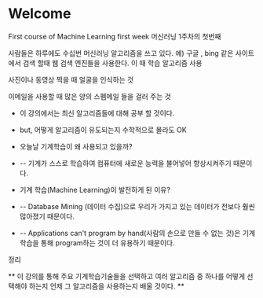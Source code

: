 # Welcome
First course of Machine Learning first week 
머신러닝 1주차의 첫번째


사람들은 하루에도 수십번 머신러닝 알고리즘을 쓰고 있다.
예) 
구글 , bing 같은 사이트에서 검색 할때 웹 검색 엔진들을 사용한다. 이 때 학습 알고리즘 사용

사진이나 동영상 찍을 때 얼굴을 인식하는 것

이메일을 사용할 때 많은 양의 스펨메일 들을 걸러 주는 것




* 이 강의에서는 최신 알고리즘들에 대해 공부 할 것이다.
* but, 어떻게 알고리즘이 유도되는지 수학적으로 몰라도 OK



* 오늘날 기계학습이 왜 사용되고 있을까? 
* -- 기계가 스스로 학습하여 컴퓨터에 새로운 능력을 불어넣어 향상시켜주기 때문이다.



* 기계 학습(Machine Learning)이 발전하게 된 이유?
* -- Database Mining (데이터 수집)으로 우리가 가지고 있는 데이터가 전보다 훨씬 많아졌기 때문이다.
* -- Applications can't program by hand(사람의 손으로 만들 수 없는 것)은 기계 학습을 통해 program하는 것이 더 유용하기 때문이다.



정리

** 이 강의를 통해 주요 기계학습기술들을 선택하고 여러 알고리즘 중 하나를 어떻게 선택해야 하는지 언제 그 알고리즘을 사용하는지 배울 것이다. **
